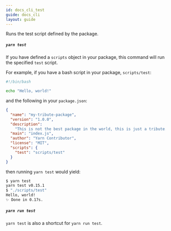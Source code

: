 ```yaml
---
id: docs_cli_test
guide: docs_cli
layout: guide
---
```


<p class="lead">Runs the test script defined by the package.</p>

##### `yarn test` <a class="toc" id="toc-yarn-test" href="#toc-yarn-test"></a>

If you have defined a `scripts` object in your package, this command will run
the specified `test` script.

For example, if you have a bash script in your package, `scripts/test`:

```sh
#!/bin/bash

echo "Hello, world!"
```

and the following in your `package.json`:

```json
{
  "name": "my-tribute-package",
  "version": "1.0.0",
  "description":
    "This is not the best package in the world, this is just a tribute.",
  "main": "index.js",
  "author": "Yarn Contributor",
  "license": "MIT",
  "scripts": {
    "test": "scripts/test"
  }
}
```

then running `yarn test` would yield:

```sh
$ yarn test
yarn test v0.15.1
$ "./scripts/test"
Hello, world!
✨ Done in 0.17s.
```

##### `yarn run test` <a class="toc" id="toc-yarn-run-test" href="#toc-yarn-run-test"></a>

`yarn test` is also a shortcut for `yarn run test`.

